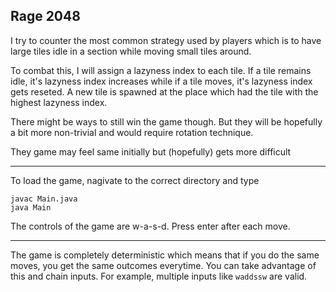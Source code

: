 ## Rage 2048

I try to counter the most common strategy used by players which is to have large tiles idle in a section while moving small tiles around.

To combat this, I will assign a lazyness index to each tile. If a tile remains idle, it's lazyness index increases while if a tile moves, it's lazyness index gets reseted. A new tile is spawned at the place which had the tile with the highest lazyness index.

There might be ways to still win the game though. But they will be hopefully a bit more non-trivial and would require rotation technique.

They game may feel same initially but (hopefully) gets more difficult

---

To load the game, nagivate to the correct directory and type

~~~~
javac Main.java
java Main
~~~~

The controls of the game are w-a-s-d. Press enter after each move.

---

The game is completely deterministic which means that if you do the same moves, you get the same outcomes everytime. You can take advantage of this and chain inputs. For example, multiple inputs like `waddssw` are valid.
